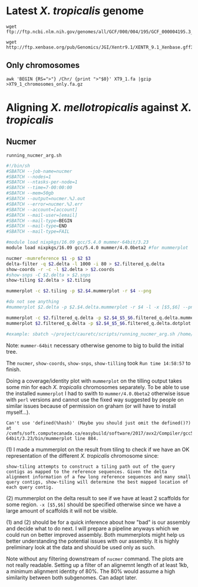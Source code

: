 
# Latest *X. tropicalis* genome

```
wget ftp://ftp.ncbi.nlm.nih.gov/genomes/all/GCF/000/004/195/GCF_000004195.3_Xenopus_tropicalis_v9.1/GCF_000004195.3_Xenopus_tropicalis_v9.1_assembly_report.txt

wget http://ftp.xenbase.org/pub/Genomics/JGI/Xentr9.1/XENTR_9.1_Xenbase.gff3
```

## Only chromosomes

```
awk 'BEGIN {RS=">"} /Chr/ {print ">"$0}' XT9_1.fa |gzip >XT9_1_chromosomes_only.fa.gz
```

# Aligning *X. mellotropicalis* against *X. tropicalis*

## Nucmer

`running_nucmer_arg.sh`
```sh
#!/bin/sh
#SBATCH --job-name=nucmer
#SBATCH --nodes=1
#SBATCH --ntasks-per-node=1
#SBATCH --time=7-00:00:00
#SBATCH --mem=50gb
#SBATCH --output=nucmer.%J.out
#SBATCH --error=nucmer.%J.err
#SBATCH --account=[account]
#SBATCH --mail-user=[email]
#SBATCH --mail-type=BEGIN
#SBATCH --mail-type=END
#SBATCH --mail-type=FAIL

#module load nixpkgs/16.09 gcc/5.4.0 mummer-64bit/3.23
module load nixpkgs/16.09 gcc/5.4.0 mummer/4.0.0beta2 #for mummerplot

nucmer -mumreference $1 -p $2 $3
delta-filter -q $2.delta -l 1000 -i 80 > $2.filtered_q.delta
show-coords -r -c -l $2.delta > $2.coords
#show-snps -C $2.delta > $2.snps 
show-tiling $2.delta > $2.tiling

mummerplot -c $2.tiling -p $2.$4.mummerplot -r $4 --png

#do not see anything
#mummerplot $2.delta -p $2.$4.delta.mummerplot -r $4 -l -x [$5,$6] --png

mummerplot -c $2.filtered_q.delta -p $2.$4_$5_$6.filtered_q.delta.mummerplot -r $4 -x [$5,$6] --png
mummerplot $2.filtered_q.delta -p $2.$4_$5_$6.filtered_q.delta.dotplot.mummerplot -r $4 --png

#example: sbatch ~/project/cauretc/scripts/running_nucmer_arg.sh /home/cauretc/projects/rrg-ben/cauretc/reference_genomes/Xtrop9.1/XT9_1_chromosomes_only.fa nucmer_XT9_1_chrom_SOAP_Mellotropicalis_BJE3652_47_61mers_1kb /home/cauretc/projects/rrg-ben/cauretc/SOAP_assemblies/SOAP_Mellotropicalis_BJE3652_47_61mers_1kb.fa Chr10
```
Note: `mummer-64bit` necessary otherwise genome to big to build the initial tree.

The `nucmer`, `show-coords`, `show-snps`, `show-tilling` took `Run time 14:58:57` to finish.

Doing a coverage/identity plot with `mummerplot` on the tilling output takes some min for each *X. tropicalis* chromosomes separately.
To be able to use the installed `mummerplot` I had to swith to `mummer/4.0.0beta2` otherwise issue with `perl` versions and cannot use the fixed way suggested by people on similar issues because of permission on graham (or will have to install myself...).
```
Can't use 'defined(%hash)' (Maybe you should just omit the defined()?) at /cvmfs/soft.computecanada.ca/easybuild/software/2017/avx2/Compiler/gcc5.4/mummer-64bit/3.23/bin/mummerplot line 884.
```

(1) I made a mummerplot on the result from tiling to check if we have an OK representation of the different *X. tropicalis* chromosome since:
```
show-tiling attempts to construct a tiling path out of the query contigs as mapped to the reference sequences. Given the delta alignment information of a few long reference sequences and many small query contigs, show-tiling will determine the best mapped location of each query contig.
```
(2) mummerplot on the delta result to see if we have at least 2 scaffolds for some region. `-x [$5,$6]` should be specified otherwise since we have a large amount of scaffolds it will not be visible.

(1) and (2) should be for a quick inference about how "bad" is our assembly and decide what to do next. I will prepare a pipeline anyways which we could run on better improved assembly. Both mummerplots might help us better understanding the potential issues with our assembly. It is highly preliminary look at the data and should be used only as such.

Note without any filtering downstream of `nucmer` command. The plots are not really readable. Setting up a filter of an alignemnt length of at least 1kb, a minimum alignment identity of 80%. The 80% would assume a high similarity between both subgenomes. Can adapt later.
